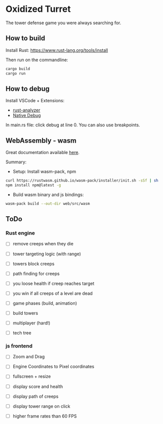 # Oxidized Turret

The tower defense game you were always searching for.

## How to build

Install Rust: https://www.rust-lang.org/tools/install

Then run on the commandline:
```bash
cargo build
cargo run
```

## How to debug

Install VSCode + Extensions:
- [rust-analyzer](https://marketplace.visualstudio.com/items?itemName=rust-lang.rust-analyzer)
- [Native Debug](https://marketplace.visualstudio.com/items?itemName=webfreak.debug)

In main.rs file: click debug at line 0. You can also use breakpoints.

## WebAssembly - wasm

Great documentation available [here](https://rustwasm.github.io/docs/book/game-of-life/introduction.html).

Summary:
- Setup: Install wasm-pack, npm
```bash
curl https://rustwasm.github.io/wasm-pack/installer/init.sh -sSf | sh
npm install npm@latest -g
```
- Build wasm binary and js bindings:
```bash
wasm-pack build --out-dir web/src/wasm
```

## ToDo

### Rust engine
- [ ] remove creeps when they die
- [ ] tower targeting logic (with range)
- [ ] towers block creeps
- [ ] path finding for creeps
- [ ] you loose health if creep reaches target
- [ ] you win if all creeps of a level are dead
- [ ] game phases (build, animation)
- [ ] build towers

- [ ] multiplayer (hard!)
- [ ] tech tree

### js frontend
- [ ] Zoom and Drag
- [ ] Engine Coordinates to Pixel coordinates
- [ ] fullscreen + resize
- [ ] display score and health
- [ ] display path of creeps
- [ ] display tower range on click

- [ ] higher frame rates than 60 FPS

